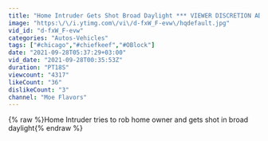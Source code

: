```yaml
---
title: "Home Intruder Gets Shot Broad Daylight *** VIEWER DISCRETION ADVISED***"
image: "https:\/\/i.ytimg.com\/vi\/d-fxW_F-evw\/hqdefault.jpg"
vid_id: "d-fxW_F-evw"
categories: "Autos-Vehicles"
tags: ["#chicago","#chiefkeef","#OBlock"]
date: "2021-09-28T05:37:29+03:00"
vid_date: "2021-09-28T00:35:53Z"
duration: "PT18S"
viewcount: "4317"
likeCount: "36"
dislikeCount: "3"
channel: "Moe Flavors"
---
```

{% raw %}Home Intruder tries to rob home owner and gets shot in broad daylight{% endraw %}
